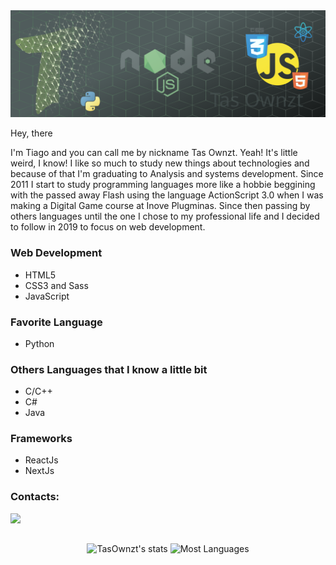 <div align="center">
	<img src="Banner.svg" alt="Banner"/>
</div>

Hey, there

I'm Tiago and you can call me by nickname Tas Ownzt. Yeah! It's little weird, I know!
I like so much to study new things about technologies and because of that I'm graduating to Analysis and systems development.
Since 2011 I start to study programming languages more like a hobbie beggining with the  passed away Flash using the language ActionScript 3.0 when I was making a Digital Game course at Inove Plugminas. Since then passing by others
languages until the one I chose to my professional life and I decided to follow in 2019 to focus on web development.

### Web Development

- HTML5
- CSS3 and Sass
- JavaScript

### Favorite Language

- Python

### Others Languages that I know a little bit

- C/C++
- C#
- Java

### Frameworks

- ReactJs
- NextJs

### Contacts:

<a href="https://www.linkedin.com/in/TasOwnzt" target="_blank"><img src="https://img.shields.io/badge/-LinkedIn-%230077B5?style=for-the-badge&logo=linkedin&logoColor=white" target="_blank"></a>

##

<div align="center">
	<img height="180em" src="https://github-readme-stats.vercel.app/api?username=TasOwnzt&show_icons=true&hide=issues,prs,&theme=dark&hide_border=true&border_radius=0&title_color=79ff97&include_all_commits=true" alt="TasOwnzt's stats"/>
	<img height="180em" src="https://github-readme-stats.vercel.app/api/top-langs/?username=TasOwnzt&layout=compact&theme=dark&border_radius=0&hide_border=true&title_color=79ff97" alt="Most Languages"/>
</div>